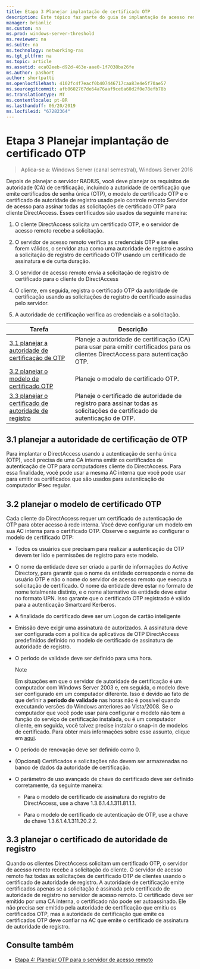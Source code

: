 ```yaml
---
title: Etapa 3 Planejar implantação de certificado OTP
description: Este tópico faz parte do guia de implantação de acesso remoto com autenticação OTP no Windows Server 2016.
manager: brianlic
ms.custom: na
ms.prod: windows-server-threshold
ms.reviewer: na
ms.suite: na
ms.technology: networking-ras
ms.tgt_pltfrm: na
ms.topic: article
ms.assetid: eca02eeb-d92d-463e-aae0-1f7038ba26fe
ms.author: pashort
author: shortpatti
ms.openlocfilehash: 4102fc4f7eacf0b407446717caa83e4e5f70ae57
ms.sourcegitcommit: afb0602767de64a76aaf9ce6a60d2f0e78efb78b
ms.translationtype: MT
ms.contentlocale: pt-BR
ms.lasthandoff: 06/20/2019
ms.locfileid: "67282364"
---
```

# <a name="step-3-plan-otp-certificate-deployment"></a>Etapa 3 Planejar implantação de certificado OTP

>Aplica-se a: Windows Server (canal semestral), Windows Server 2016

Depois de planejar o servidor RADIUS, você deve planejar os requisitos de autoridade (CA) de certificação, incluindo a autoridade de certificação que emite certificados de senha única (OTP), o modelo de certificado OTP e o certificado de autoridade de registro usado pelo controle remoto Servidor de acesso para assinar todas as solicitações de certificado OTP para cliente DirectAccess. Esses certificados são usados da seguinte maneira:  
  
1.  O cliente DirectAccess solicita um certificado OTP, e o servidor de acesso remoto recebe a solicitação.  
  
2.  O servidor de acesso remoto verifica as credenciais OTP e se eles forem válidos, o servidor atua como uma autoridade de registro e assina a solicitação de registro de certificado OTP usando um certificado de assinatura e de curta duração.  
  
3.  O servidor de acesso remoto envia a solicitação de registro de certificado para o cliente do DirectAccess  
  
4.  O cliente, em seguida, registra o certificado OTP da autoridade de certificação usando as solicitações de registro de certificado assinadas pelo servidor.  
  
5.  A autoridade de certificação verifica as credenciais e a solicitação.  
  
|Tarefa|Descrição|  
|----|--------|  
|[3.1 planejar a autoridade de certificação de OTP](#bkmk_3_1_CA)|Planeje a autoridade de certificação (CA) para usar para emitir certificados para os clientes DirectAccess para autenticação OTP.|  
|[3.2 planejar o modelo de certificado OTP](#bkmk_3_2_OTP_Cert)|Planeje o modelo de certificado OTP.|
|[3.3 planejar o certificado de autoridade de registro](#bkmk_33RACert)|Planeje o certificado de autoridade de registro para assinar todas as solicitações de certificado de autenticação de OTP.|

## <a name="bkmk_3_1_CA"></a>3.1 planejar a autoridade de certificação de OTP  
Para implantar o DirectAccess usando a autenticação de senha única (OTP), você precisa de uma CA interna emitir os certificados de autenticação de OTP para computadores cliente do DirectAccess. Para essa finalidade, você pode usar a mesma AC interna que você pode usar para emitir os certificados que são usados para autenticação de computador IPsec regular.  
  
## <a name="bkmk_3_2_OTP_Cert"></a>3.2 planejar o modelo de certificado OTP  
Cada cliente do DirectAccess requer um certificado de autenticação de OTP para obter acesso à rede interna. Você deve configurar um modelo em sua AC interna para o certificado OTP. Observe o seguinte ao configurar o modelo de certificado OTP:  
  
-   Todos os usuários que precisam para realizar a autenticação de OTP devem ter lido e permissões de registro para este modelo.  
  
-   O nome da entidade deve ser criado a partir de informações do Active Directory, para garantir que o nome da entidade corresponda o nome de usuário OTP e não o nome do servidor de acesso remoto que executa a solicitação de certificado. O nome da entidade deve estar no formato de nome totalmente distinto, e o nome alternativo da entidade deve estar no formato UPN. Isso garante que o certificado OTP registrado é válido para a autenticação Smartcard Kerberos.  
  
-   A finalidade do certificado deve ser um Logon de cartão inteligente  
  
-   Emissão deve exigir uma assinatura de autorizados. A assinatura deve ser configurada com a política de aplicativos de OTP DirectAccess predefinidos definido no modelo de certificado de assinatura de autoridade de registro.  
  
-   O período de validade deve ser definido para uma hora.  
  
    > [!NOTE]  
    > Em situações em que o servidor de autoridade de certificação é um computador com Windows Server 2003 e, em seguida, o modelo deve ser configurado em um computador diferente. Isso é devido ao fato de que definir a **período de validade** nas horas não é possível quando executando versões do Windows anteriores ao Vista/2008. Se o computador que você pode usar para configurar o modelo não tem a função do serviço de certificação instalada, ou é um computador cliente, em seguida, você talvez precise instalar o snap-in de modelos de certificado. Para obter mais informações sobre esse assunto, clique em [aqui](https://technet.microsoft.com/library/cc732445.aspx).  
  
-   O período de renovação deve ser definido como 0.  
  
-   (Opcional) Certificados e solicitações não devem ser armazenadas no banco de dados da autoridade de certificação.  
  
-   O parâmetro de uso avançado de chave do certificado deve ser definido corretamente, da seguinte maneira:  
  
    -   Para o modelo de certificado de assinatura do registro de DirectAccess, use a chave 1.3.6.1.4.1.311.81.1.1.  
  
    -   Para o modelo de certificado de autenticação de OTP, use a chave de chave 1.3.6.1.4.1.311.20.2.2.  
  
## <a name="bkmk_33RACert"></a>3.3 planejar o certificado de autoridade de registro  
Quando os clientes DirectAccess solicitam um certificado OTP, o servidor de acesso remoto recebe a solicitação do cliente. O servidor de acesso remoto faz todas as solicitações de certificado OTP de clientes usando o certificado de autoridade de registro. A autoridade de certificação emite certificados apenas se a solicitação é assinada pelo certificado de autoridade de registro no servidor de acesso remoto. O certificado deve ser emitido por uma CA interna, o certificado não pode ser autoassinado. Ele não precisa ser emitido pela autoridade de certificação que emitiu os certificados OTP, mas a autoridade de certificação que emite os certificados OTP deve confiar na AC que emite o certificado de assinatura de autoridade de registro.  
  
## <a name="BKMK_Links"></a>Consulte também  
  
-   [Etapa 4: Planejar OTP para o servidor de acesso remoto](Step-4-Plan-for-OTP-on-the-Remote-Access-Server.md)  
  


